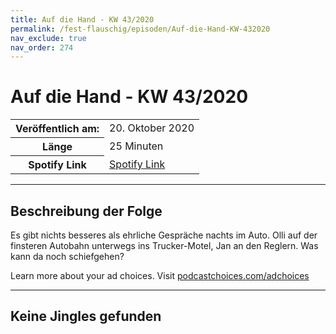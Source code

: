 ```yaml
---
title: Auf die Hand - KW 43/2020
permalink: /fest-flauschig/episoden/Auf-die-Hand-KW-432020
nav_exclude: true
nav_order: 274
---
```


# Auf die Hand - KW 43/2020
<table class="resp-table dcf-table dcf-table-responsive dcf-table-bordered dcf-table-striped dcf-w-100%">
                    <tbody>
                        <tr>
                            <th scope="row">Veröffentlich am:</th>
                            <td data-label="Veröffentlich am:">20. Oktober 2020</td>
                        </tr>
                        <tr>
                            <th scope="row">Länge </th>
                            <td data-label="Länge ">25 Minuten</td>
                        </tr><tr>
                                <th scope="row">Spotify Link</th>
                                <td data-label="Spotify Link"><a href="https://open.spotify.com/episode/4JzYqAPy6BfsdafwUWjE5K">Spotify Link</a></td>
                            </tr></tbody>
                </table>

***

## Beschreibung der Folge

<div>
<p>Es gibt nichts besseres als ehrliche Gespräche nachts im Auto. Olli auf der finsteren Autobahn unterwegs ins Trucker-Motel, Jan an den Reglern. Was kann da noch schiefgehen?</p><p> </p><p>Learn more about your ad choices. Visit <a href="https://podcastchoices.com/adchoices">podcastchoices.com/adchoices</a></p>  
</div>

***

## Keine Jingles gefunden